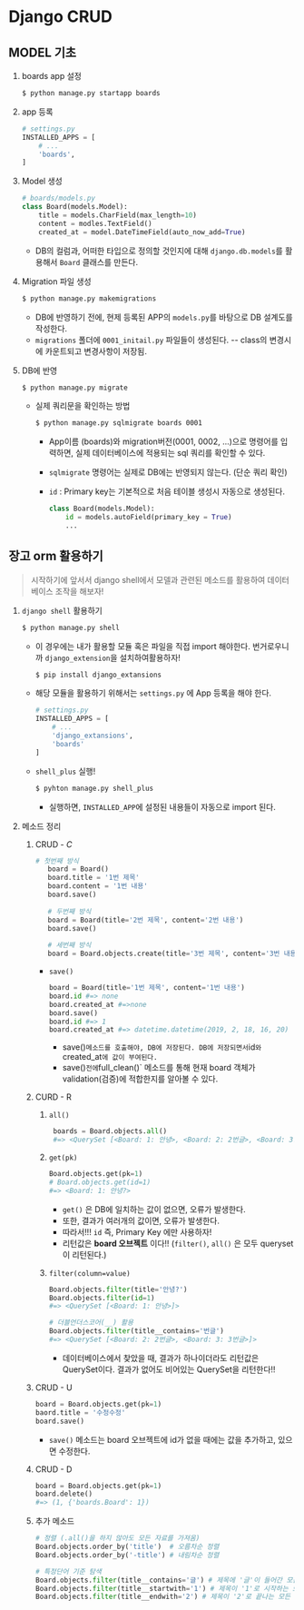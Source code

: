 # Django CRUD

## MODEL 기초

1. boards app 설정

   ```bash
   $ python manage.py startapp boards
   ```

2. app 등록

   ```python
   # settings.py
   INSTALLED_APPS = [
       # ...
       'boards',
   ]
   ```


3. Model 생성

   ```python
   # boards/models.py
   class Board(models.Model):
       title = models.CharField(max_length=10)
       content = modles.TextField()
       created_at = model.DateTimeField(auto_now_add=True)
   ```

   * DB의 컬럼과, 어떠한 타입으로 정의할 것인지에 대해 `django.db.models`를 활용해서 `Board` 클래스를 만든다.

4. Migration 파일 생성

   ```bash
   $ python manage.py makemigrations
   ```

   * DB에 반영하기 전에, 현제 등록된 APP의 `models.py`를 바탕으로 DB 설계도를 작성한다.
   * `migrations` 폴더에 `0001_initail.py` 파일들이 생성된다. -- class의 변경시에 카운트되고 변경사항이 저장됨.

5. DB에 반영

   ```bash
   $ python manage.py migrate
   ```

   * 실제 쿼리문을 확인하는 방법

     ```bash
     $ python manage.py sqlmigrate boards 0001
     ```

     * App이름 (boards)와 migration버전(0001, 0002, ...)으로 명령어를 입력하면, 실제 데이터베이스에 적용되는  sql 쿼리를 확인할 수 있다.

     * `sqlmigrate` 명령어는 실제로 DB에는 반영되지 않는다. (단순 쿼리 확인)

     * `id` : Primary key는 기본적으로 처음 테이블 생성시 자동으로 생성된다.

       ```python
       class Board(models.Model):
           id = models.autoField(primary_key = True)
           ...
       ```





## 장고 orm 활용하기

> 시작하기에 앞서서 django shell에서 모델과 관련된 메소드를 활용하여 데이터베이스 조작을 해보자!

1. `django shell` 활용하기

   ```bash
   $ python manage.py shell
   ```

   * 이 경우에는 내가 활용할 모듈 혹은 파일을 직접 import 해야한다. 번거로우니까 `django_extension`을 설치하여활용하자!

     ```bash
     $ pip install django_extansions
     ```

   * 해당 모듈을 활용하기 위해서는 `settings.py` 에 App 등록을 해야 한다.

     ```python
     # settings.py
     INSTALLED_APPS = [
         # ...
         'django_extansions',
         'boards'
     ]
     ```

   * `shell_plus` 실행!

     ```bash
     $ pyhton manage.py shell_plus
     ```

     * 실행하면, `INSTALLED_APP`에 설정된 내용들이 자동으로 import 된다.


2. 메소드 정리

   1. CRUD - *C*

      ```python
      # 첫번째 방식
         board = Board()
         board.title = '1번 제목'
         board.content = '1번 내용'
         board.save()
         
         # 두번째 방식
         board = Board(title='2번 제목', content='2번 내용')
         board.save()
         
         # 세번째 방식
         board = Board.objects.create(title='3번 제목', content='3번 내용')
      ```

      * `save()`

        ```python
        board = Board(title='1번 제목', content='1번 내용')
        board.id #=> none
        board.created_at #=>none
        board.save()
        board.id #=> 1
        board.created_at #=> datetime.datetime(2019, 2, 18, 16, 20)
        ```

        * save()` 메소드를 호출해야, DB에 저장된다. DB에 저장되면서 `id`와 `created_at`에 값이 부여된다.`
        * save()` 전에 `full_clean()` 메소드를 통해 현재 board 객체가 validation(검증)에 적합한지를 알아볼 수 있다.

   2. CURD - R

      1. `all()`

         ```python
          boards = Board.objects.all()
          #=> <QuerySet [<Board: 1: 안녕>, <Board: 2: 2번글>, <Board: 3: 3번글>]>
         ```

      2.  `get(pk)`

          ```python
          Board.objects.get(pk=1)
          # Board.objects.get(id=1)
          #=> <Board: 1: 안녕?>
          ```

            * `get()` 은 DB에 일치하는 값이 없으면, 오류가 발생한다.
            * 또한, 결과가 여러개의 값이면, 오류가 발생한다.
            * 따라서!!! `id` 즉, Primary Key 에만 사용하자!
            * 리턴값은 **board 오브젝트** 이다!! (`filter()`, `all()` 은 모두 queryset이 리턴된다.)

      3.  `filter(column=value)`

          ```python
          Board.objects.filter(title='안녕?')
          Board.objects.filter(id=1)
          #=> <QuerySet [<Board: 1: 안녕>]>
          
          # 더블언더스코어(__) 활용
          Board.objects.filter(title__contains='번글')
          #=> <QuerySet [<Board: 2: 2번글>, <Board: 3: 3번글>]>
          ```

          * 데이터베이스에서 찾았을 때, 결과가 하나이더라도 리턴값은 QuerySet이다. 결과가 없어도 비어있는 QuerySet을 리턴한다!!



   3. CRUD - U

      ```PYTHON
      board = Board.objects.get(pk=1)
      baord.title = '수정수정'
      board.save()
      ```

      * `save()` 메소드는 board 오브젝트에 id가 없을 때에는 값을 추가하고, 있으면 수정한다.

   4. CRUD - D

      ```python
      board = Board.objects.get(pk=1)
      board.delete()
      #=> (1, {'boards.Board': 1})
      ```

   5. 추가 메소드

      ```python
      # 정렬 (.all()을 하지 않아도 모든 자료를 가져옴)
      Board.objects.order_by('title')  # 오름차순 정렬
      Board.objects.order_by('-title') # 내림차순 정렬
      
      # 특정단어 기준 탐색
      Board.objects.filter(title__contains='글') # 제목에 '글'이 들어간 모든 데이터
      Board.objects.filter(title__startwith='1') # 제목이 '1'로 시작하는 모든 데이터
      Board.objects.filter(title__endwith='2') # 제목이 '2'로 끝나는 모든 데이터
      ```


